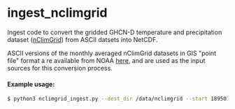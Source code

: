 # ingest_nclimgrid
Ingest code to convert the gridded GHCN-D temperature and precipitation dataset 
([nClimGrid](https://data.noaa.gov/dataset/dataset/gridded-5km-ghcn-daily-temperature-and-precipitation-dataset-version-1)) 
from ASCII datsets into NetCDF.

ASCII versions of the monthly averaged nClimGrid datasets in GIS "point file" format a
re available from NOAA [here](ftp://ftp.ncdc.noaa.gov/pub/data/climgrid), and are 
used as the input sources for this conversion process.

#### Example usage:
```bash
$ python3 nclimgrid_ingest.py --dest_dir /data/nclimgrid --start 189501 --end 201909
```
